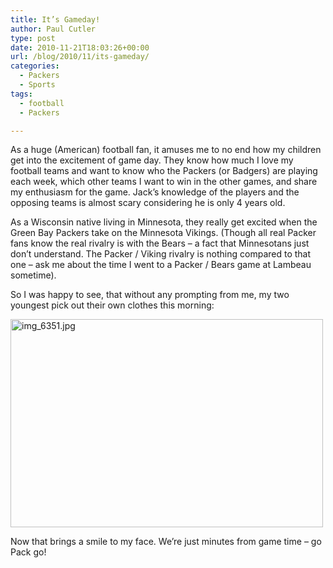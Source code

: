 ```yaml
---
title: It’s Gameday!
author: Paul Cutler
type: post
date: 2010-11-21T18:03:26+00:00
url: /blog/2010/11/its-gameday/
categories:
  - Packers
  - Sports
tags:
  - football
  - Packers

---
```

As a huge (American) football fan, it amuses me to no end how my children get into the excitement of game day. They know how much I love my football teams and want to know who the Packers (or Badgers) are playing each week, which other teams I want to win in the other games, and share my enthusiasm for the game. Jack&#8217;s knowledge of the players and the opposing teams is almost scary considering he is only 4 years old.

As a Wisconsin native living in Minnesota, they really get excited when the Green Bay Packers take on the Minnesota Vikings. (Though all real Packer fans know the real rivalry is with the Bears &#8211; a fact that Minnesotans just don&#8217;t understand. The Packer / Viking rivalry is nothing compared to that one &#8211; ask me about the time I went to a Packer / Bears game at Lambeau sometime).

So I was happy to see, that without any prompting from me, my two youngest pick out their own clothes this morning:

[<img src="https://i0.wp.com/farm6.static.flickr.com/5082/5195099339_bf4eb98407.jpg?resize=500%2C333" width="500" height="333" alt="img_6351.jpg" data-recalc-dims="1" />][1]

Now that brings a smile to my face. We&#8217;re just minutes from game time &#8211; go Pack go!

 [1]: http://www.flickr.com/photos/silwenae/5195099339/ "img_6351.jpg by pcutler, on Flickr"